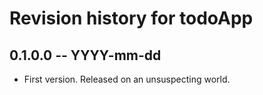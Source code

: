 # Revision history for todoApp

## 0.1.0.0 -- YYYY-mm-dd

* First version. Released on an unsuspecting world.
